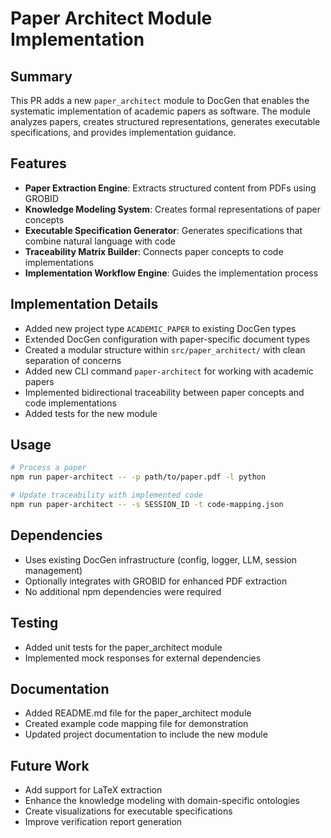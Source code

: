 # Paper Architect Module Implementation

## Summary

This PR adds a new `paper_architect` module to DocGen that enables the systematic implementation of academic papers as software. The module analyzes papers, creates structured representations, generates executable specifications, and provides implementation guidance.

## Features

- **Paper Extraction Engine**: Extracts structured content from PDFs using GROBID
- **Knowledge Modeling System**: Creates formal representations of paper concepts
- **Executable Specification Generator**: Generates specifications that combine natural language with code
- **Traceability Matrix Builder**: Connects paper concepts to code implementations
- **Implementation Workflow Engine**: Guides the implementation process

## Implementation Details

- Added new project type `ACADEMIC_PAPER` to existing DocGen types
- Extended DocGen configuration with paper-specific document types
- Created a modular structure within `src/paper_architect/` with clean separation of concerns
- Added new CLI command `paper-architect` for working with academic papers
- Implemented bidirectional traceability between paper concepts and code implementations
- Added tests for the new module

## Usage

```bash
# Process a paper
npm run paper-architect -- -p path/to/paper.pdf -l python

# Update traceability with implemented code
npm run paper-architect -- -s SESSION_ID -t code-mapping.json
```

## Dependencies

- Uses existing DocGen infrastructure (config, logger, LLM, session management)
- Optionally integrates with GROBID for enhanced PDF extraction
- No additional npm dependencies were required

## Testing

- Added unit tests for the paper_architect module
- Implemented mock responses for external dependencies

## Documentation

- Added README.md file for the paper_architect module
- Created example code mapping file for demonstration
- Updated project documentation to include the new module

## Future Work

- Add support for LaTeX extraction
- Enhance the knowledge modeling with domain-specific ontologies
- Create visualizations for executable specifications
- Improve verification report generation
